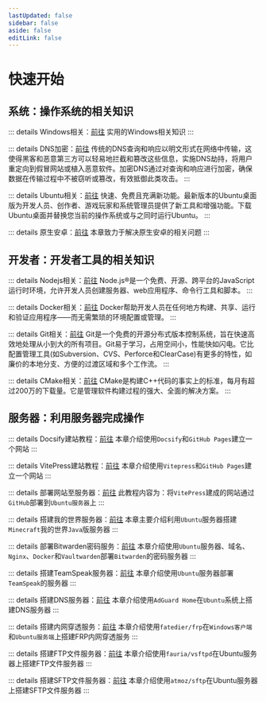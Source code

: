 ```yaml
---
lastUpdated: false
sidebar: false
aside: false
editLink: false
---
```


# 快速开始

## 系统：操作系统的相关知识

::: details Windows相关：[前往](/Windows/)
实用的Windows相关知识
:::

::: details DNS加密：[前往](/DNSEncryption/)
传统的DNS查询和响应以明文形式在网络中传输，这使得黑客和恶意第三方可以轻易地拦截和篡改这些信息，实施DNS劫持，将用户重定向到假冒网站或植入恶意软件。加密DNS通过对查询和响应进行加密，确保数据在传输过程中不被窃听或篡改，有效抵御此类攻击。
:::

::: details Ubuntu相关：[前往](/Ubuntu/)
快速、免费且充满新功能。最新版本的Ubuntu桌面版为开发人员、创作者、游戏玩家和系统管理员提供了新工具和增强功能。下载 Ubuntu桌面并替换您当前的操作系统或与之同时运行Ubuntu。
:::

::: details 原生安卓：[前往](/Android/WiFi感叹号)
本章致力于解决原生安卓的相关问题
:::

## 开发者：开发者工具的相关知识

::: details Nodejs相关：[前往](/Nodejs/)
Node.js®是一个免费、开源、跨平台的JavaScript运行时环境，允许开发人员创建服务器、web应用程序、命令行工具和脚本。
:::

::: details Docker相关：[前往](/Docker/)
Docker帮助开发人员在任何地方构建、共享、运行和验证应用程序——而无需繁琐的环境配置或管理。
:::

::: details Git相关：[前往](/git/)
Git是一个免费的开源分布式版本控制系统，旨在快速高效地处理从小到大的所有项目。Git易于学习，占用空间小，性能快如闪电。它比配置管理工具(如Subversion、CVS、Perforce和ClearCase)有更多的特性，如廉价的本地分支、方便的过渡区域和多个工作流。
:::

::: details CMake相关：[前往](/CMake/)
CMake是构建C++代码的事实上的标准，每月有超过200万的下载量。它是管理软件构建过程的强大、全面的解决方案。
:::

## 服务器：利用服务器完成操作

::: details Docsify建站教程：[前往](/Docsify/)
本章介绍使用```Docsify```和```GitHub Pages```建立一个网站
:::

::: details VitePress建站教程：[前往](/VitePress/)
本章介绍使用```Vitepress```和```GitHub Pages```建立一个网站
:::

::: details 部署网站至服务器：[前往](/WebsiteToServer/)
此教程内容为：将```VitePress```建成的网站通过```GitHub```部署到```Ubuntu服务器```上
:::

::: details 搭建我的世界服务器：[前往](/MinecraftServer/)
本章主要介绍利用```Ubuntu```服务器搭建```Minecraft```我的世界```Java```版服务器
:::

::: details 部署Bitwarden密码服务：[前往](/VaultwardenServer/)
本章介绍使用```Ubuntu```服务器、域名、```Nginx```、```Docker```和```Vaultwarden```部署```Bitwarden```的密码服务器
:::

::: details 搭建TeamSpeak服务器：[前往](/TeamSpeakServer/)
本章介绍使用```Ubuntu```服务器部署```TeamSpeak```的服务器
:::

::: details 搭建DNS服务器：[前往](/AdGuardHomeServer/)
本章介绍使用```AdGuard Home```在```Ubuntu```系统上搭建DNS服务器
:::

::: details 搭建内网穿透服务：[前往](/FrpClientAndServer/)
本章介绍使用```fatedier/frp```在```Windows客户端```和```Ubuntu服务端```上搭建FRP内网穿透服务
:::

::: details 搭建FTP文件服务器：[前往](/FTPServer/)
本章介绍使用```fauria/vsftpd```在Ubuntu服务器上搭建FTP文件服务器
:::

::: details 搭建SFTP文件服务器：[前往](/SFTPServer/)
本章介绍使用```atmoz/sftp```在Ubuntu服务器上搭建SFTP文件服务器
:::